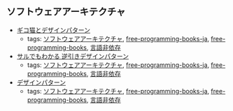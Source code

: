 ソフトウェアアーキテクチャ 
---
* [ギコ猫とデザインパターン](http://www.hyuki.com/dp/cat_index.html)
    * tags: [ソフトウェアアーキテクチャ](../tags/ソフトウェアアーキテクチャ.md), [free-programming-books-ja](../tags/free-programming-books-ja.md), [free-programming-books](../tags/free-programming-books.md), [言語非依存](../tags/言語非依存.md)
* [サルでもわかる 逆引きデザインパターン](http://www.nulab.co.jp/designPatterns/designPatterns1/designPatterns1-1.html)
    * tags: [ソフトウェアアーキテクチャ](../tags/ソフトウェアアーキテクチャ.md), [free-programming-books-ja](../tags/free-programming-books-ja.md), [free-programming-books](../tags/free-programming-books.md), [言語非依存](../tags/言語非依存.md)
* [デザインパターン](http://www.techscore.com/tech/DesignPattern/)
    * tags: [ソフトウェアアーキテクチャ](../tags/ソフトウェアアーキテクチャ.md), [free-programming-books-ja](../tags/free-programming-books-ja.md), [free-programming-books](../tags/free-programming-books.md), [言語非依存](../tags/言語非依存.md)
